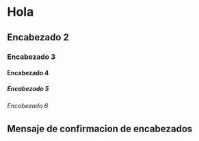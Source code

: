 # Hola
## Encabezado 2
### Encabezado 3
#### Encabezado 4
##### Encabezado 5
###### Encabezado 6
## Mensaje de confirmacion de encabezados
